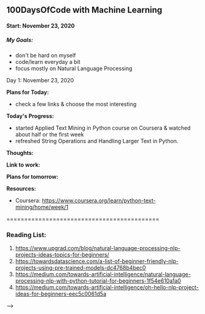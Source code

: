## 100DaysOfCode with Machine Learning 

#### Start: November 23, 2020

##### My Goals:
* don't be hard on myself
* code/learn everyday a bit
* focus mostly on Natural Language Processing 

Day 1: November 23, 2020

**Plans for Today:**
* check a few links & choose the most interesting

**Today's Progress:**
* started Applied Text Mining in Python course on Coursera & watched about half or the first week
* refreshed String Operations and Handling Larger Text in Python.

**Thoughts:**

**Link to work:**

**Plans for tomorrow:**

**Resources:** 
* Coursera: https://www.coursera.org/learn/python-text-mining/home/week/1

===========================================

### Reading List:
1. https://www.upgrad.com/blog/natural-language-processing-nlp-projects-ideas-topics-for-beginners/
2. https://towardsdatascience.com/a-list-of-beginner-friendly-nlp-projects-using-pre-trained-models-dc4768b4bec0
3. https://medium.com/towards-artificial-intelligence/natural-language-processing-nlp-with-python-tutorial-for-beginners-1f54e610a1a0
4. https://medium.com/towards-artificial-intelligence/oh-hello-nlp-project-ideas-for-beginners-eec5c0061d5a

<!-- Template
### Day 0: August , 2019

**Plans for Today:**

**Today's Progress:**

**Thoughts:**

**Link to work:**

**Plans for tomorrow:**

**Resources:** --> -->
